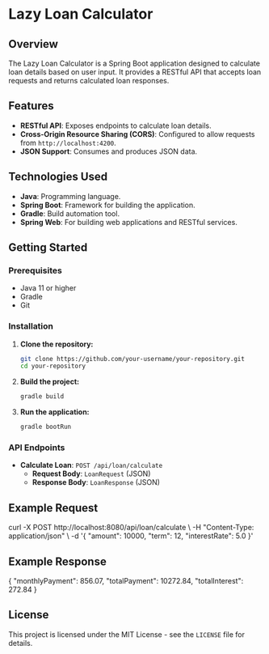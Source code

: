 # Lazy Loan Calculator

## Overview
The Lazy Loan Calculator is a Spring Boot application designed to calculate loan details based on user input. It provides a RESTful API that accepts loan requests and returns calculated loan responses.

## Features
- **RESTful API**: Exposes endpoints to calculate loan details.
- **Cross-Origin Resource Sharing (CORS)**: Configured to allow requests from `http://localhost:4200`.
- **JSON Support**: Consumes and produces JSON data.

## Technologies Used
- **Java**: Programming language.
- **Spring Boot**: Framework for building the application.
- **Gradle**: Build automation tool.
- **Spring Web**: For building web applications and RESTful services.


## Getting Started

### Prerequisites
- Java 11 or higher
- Gradle
- Git

### Installation
1. **Clone the repository:**
   ```sh
   git clone https://github.com/your-username/your-repository.git
   cd your-repository
   ```

2. **Build the project:**
   ```sh
   gradle build
   ```

3. **Run the application:**
   ```sh
   gradle bootRun
   ```

### API Endpoints
- **Calculate Loan**: `POST /api/loan/calculate`
  - **Request Body**: `LoanRequest` (JSON)
  - **Response Body**: `LoanResponse` (JSON)

## Example Request
curl -X POST http://localhost:8080/api/loan/calculate \ -H "Content-Type: application/json" \ -d '{ "amount": 10000, "term": 12, "interestRate": 5.0 }'



## Example Response
{ "monthlyPayment": 856.07, "totalPayment": 10272.84, "totalInterest": 272.84 }



## License
This project is licensed under the MIT License - see the `LICENSE` file for details.
